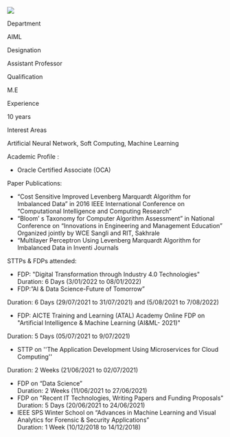 [![](/sites/default/files/styles/faculty_images/public/2022-06/image1_0.jpg?itok=KQn0yO3a)](/sites/default/files/2022-06/image1_0.jpg)

Department

AIML

Designation

Assistant Professor

Qualification

M.E

Experience

10 years

Interest Areas

Artificial Neural Network, Soft Computing, Machine Learning

Academic Profile :

* Oracle Certified Associate (OCA)

Paper Publications:

* “Cost Sensitive Improved Levenberg Marquardt Algorithm for Imbalanced Data” in 2016 IEEE International Conference on “Computational Intelligence and Computing Research”
* “Bloom’ s Taxonomy for Computer Algorithm Assessment” in National Conference on “Innovations in Engineering and Management Education” Organized jointly by WCE Sangli and RIT, Sakhrale
* “Multilayer Perceptron Using Levenberg Marquardt Algorithm for Imbalanced Data in Inventi Journals

STTPs & FDPs attended:

* FDP: "Digital Transformation through Industry 4.0 Technologies"  
  Duration: 6 Days (3/01/2022 to 08/01/2022)
* FDP:”AI & Data Science-Future of Tomorrow”

Duration: 6 Days (29/07/2021 to 31/07/2021) and (5/08/2021 to 7/08/2022)

* FDP: AICTE Training and Learning (ATAL) Academy Online FDP on "Artificial Intelligence & Machine Learning (AI&ML- 2021)"

Duration: 5 Days (05/07/2021 to 9/07/2021)

* STTP on ''The Application Development Using Microservices for Cloud Computing''

Duration: 2 Weeks (21/06/2021 to 02/07/2021)

* FDP on “Data Science”  
  Duration: 2 Weeks (11/06/2021 to 27/06/2021)
* FDP on "Recent IT Technologies, Writing Papers and Funding Proposals"  
  Duration: 5 Days (20/06/2021 to 24/06/2021)
* IEEE SPS Winter School on “Advances in Machine Learning and Visual Analytics for Forensic & Security Applications”  
  Duration: 1 Week (10/12/2018 to 14/12/2018)
